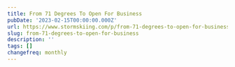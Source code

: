 ```yaml
---
title: From 71 Degrees To Open For Business
pubDate: '2023-02-15T00:00:00.000Z'
url: https://www.stormskiing.com/p/from-71-degrees-to-open-for-business
slug: from-71-degrees-to-open-for-business
description: ''
tags: []
changefreq: monthly
---
```


<!-- Add post content below -->
